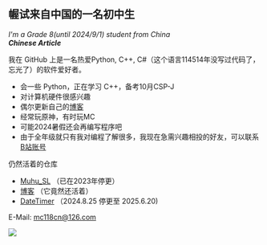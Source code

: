 ## 幄试来自中国的一名初中生  
*I'm a Grade 8(until 2024/9/1) student from China*  
***Chinese Article***
  
我在 GitHub 上是一名热爱Python, C++, C#（这个语言114514年没写过代码了，忘光了）的软件爱好者。  
  
- 会一些 Python，正在学习 C++，备考10月CSP-J  
- 对计算机硬件很感兴趣  
- 偶尔更新自己的[博客](https://muhu-c.github.io)  
- 经常玩原神，有时玩MC  
- 可能2024暑假还会再编写程序吧  
- 由于全年级就只有我对编程了解很多，我现在急需兴趣相投的好友，可以联系[B站账号](https://space.bilibili.com/1469137723)  

仍然活着的仓库  
  
- [Muhu_SL](https://github.com/Muhu-C/MuhuSL-WPF) （已在2023年停更）  
- [博客](https://github.com/Muhu-C/muhu-c.github.io) （它竟然还活着）
- [DateTimer](https://github.com/Muhu-C/DateTimer) （2024.8.25 停更至 2025.6.20)
  
E-Mail: mc118cn@126.com

![](https://muhu-c-images.pages.dev/file/7fb60942edc06b86dcee8.gif)
<!--
**Muhu-C/Muhu-C** is a ✨ _special_ ✨ repository because its `README.md` (this file) appears on your GitHub profile.

Here are some ideas to get you started:

- 🔭 I’m currently working on ...
- 🌱 I’m currently learning ...
- 👯 I’m looking to collaborate on ...
- 🤔 I’m looking for help with ...
- 💬 Ask me about ...
- 📫 How to reach me: ...
- 😄 Pronouns: ...
- ⚡ Fun fact: ...
-->
